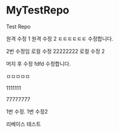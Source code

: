 # MyTestRepo
Test Repo

원격 수정 1
원격 수정 2
ㅌㅌㅌㅌㅌㅌ
수정합니다. 

2번 수정임 
로컬 수정
22222222
로컬 수정 2

머지 후 수정
fdfd
수정합니다.

ㅁㅁㅁㅁㅁ

1111111

77777777

1번 수정.
1번 수정2

리베이스 테스트